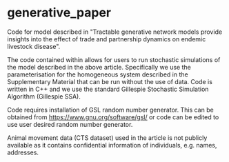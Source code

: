 # generative_paper
Code for model described in "Tractable generative network models provide insights into the effect of trade and partnership dynamics on endemic livestock disease".

The code contained within allows for users to run stochastic simulations of the model described in the above article. Specifically we use the parameterisation for the homogeneous system described in the Supplementary Material that can be run without the use of data.
Code is written in C++ and we use the standard Gillespie Stochastic Simulation Algorithm (Gillespie SSA).

Code requires installation of GSL random number generator. This can be obtained from https://www.gnu.org/software/gsl/ or code can be edited to use user desired random number generator.

Animal movement data (CTS dataset) used in the article is not publicly available as it contains confidential information of individuals, e.g. names, addresses.
